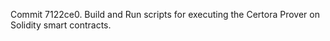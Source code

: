 Commit 7122ce0.                    Build and Run scripts for executing the Certora Prover on Solidity smart contracts.